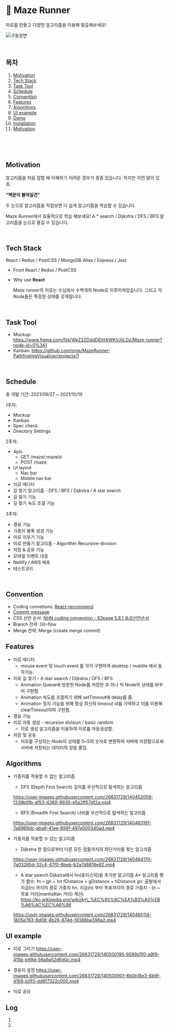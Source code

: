 # 👟 Maze Runner

미로를 만들고 다양한 알고리즘을 이용해 탈출해보세요!

![구동장면](./readme-asset/mazerunner.gif)

<br>

## 목차

1. [Motivation](#motivation)
2. [Tech Stack](#tech-stack)
3. [Task Tool](#task-tool)
4. [Schedule](#schedule)
5. [Convention](#convention)
6. [Features](#features)
7. [Algorithms](#algorithms)
8. [UI example](#ui-example)
9. [Demo](#demo)
10. [Installation](#installation)
11. [Motivation](#usage)

<br>
<br>
<br>

## Motivation

알고리즘을 처음 접할 때 이해하기 어려운 경우가 종종 있습니다. 하지만 이런 말이 있죠.

**"백문이 불여일견"**

두 눈으로 알고리즘을 직접보면 더 쉽게 알고리즘을 학습할 수 있습니다.

Maze Runner에서 효율적으로 학습 해보세요! A \* search / Dijkstra / DFS / BFS 알고리즘을 눈으로 즐길 수 있습니다.

<br>

## Tech Stack

React / Redux / PostCSS / MongoDB Atlas / Express / Jest

- Front
  React / Redux / PostCSS

- Why use **React**

  Maze runner의 미로는 수십에서 수백개의 Node로 이루어져있습니다. 그리고 각 Node들은 특정한 상태를 갖게됩니다.

<br>

## Task Tool

- Mockup: https://www.figma.com/file/WeZ2ZDddDEtHXWKVJIiLDz/Maze-runner?node-id=0%3A1
- Kanban: https://github.com/orgs/MazeRunner-PathfindingVisualizer/projects/1

<br>

## Schedule

총 개발 기간: 2021/09/27 ~ 2021/10/19

1주차:

- Mockup
- Kanban
- Spec check
- Directory Settings

2주차:

- Apis
  - GET /maze/:mazeId
  - POST /maze
- UI layout
  - Nav bar
  - Mobile nav bar
- 미로 에디터
- 길 찾기 알고리즘 - DFS / BFS / Dijkstra / A star search
- 길 찾기 기능
- 길 찾기 속도 조절 기능

3주차:

- 경유 기능
- 가중치 블록 생성 기능
- 미로 지우기 기능
- 미로 만들기 알고리즘 - Algorithm Recursive-division
- 저장 & 공유 기능
- 모바일 이벤트 대응
- Netlify / AWS 배포
- 테스트코드

<br>

## Convention

- Coding convetions: [React-recommend](https://github.com/yannickcr/eslint-plugin-react)
- [Commit message](https://github.com/helderburato/dotfiles/blob/main/git/.gittemplates/commit)
- CSS 선언 순서: [NHN coding convention - 63page 5.8.1 속성선언순서](https://nuli.navercorp.com/data/convention/NHN_Coding_Conventions_for_Markup_Languages.pdf)
- Branch 전략: Git-flow
- Merge 전략: Merge (create merge commit)

## Features

- 미로 에디터
  - mouse event 및 touch event 를 각각 구현하여 desktop / moblile 에서 동작가능.
- 미로 길 찾기 - A star search / Dijkstra / DFS / BFS
  - Animation Queue에 방문한 Node를 저장한 후 하나 씩 Node의 상태를 바꾸어 구현함.
  - Animation 속도를 조절하기 위해 setTimeout에 delay를 줌.
  - Animation 정지 기능을 위해 항상 최신의 timeout id를 기억하고 이를 이용해 clearTimeout하여 구현함.
- 경유 기능
- 미로 자동 생성 - recursive division / basic random
  - 미로 생성 알고리즘을 이용하여 미로를 자동생성함.
- 저장 및 공유
  - 미로를 구성하는 Node의 상태를 0~5의 숫자로 변환하여 서버에 저장함으로써 서버에 저장되는 데이터의 양을 줄임.

## Algorithms

- 가중치를 적용할 수 없는 알고리즘

  - DFS (Depth First Search)
    깊이를 우선적으로 탐색하는 알고리즘

  https://user-images.githubusercontent.com/26831729/140452059-f339b0fb-af53-4360-8930-e5a2ff57df2a.mp4

  - BFS (Breadth First Search)
    너비를 우선적으로 탐색하는 알고리즘

  https://user-images.githubusercontent.com/26831729/140463191-7a6969dc-aba9-41ee-899f-497e500340ad.mp4

- 가중치를 적용할 수 있는 알고리즘

  - Dijkstra
    한 점으로부터 다른 모든 점들까지의 최단거리를 찾는 알고리즘

  https://user-images.githubusercontent.com/26831729/140464170-7a03285d-32c4-47f0-8beb-b2a7d8816e82.mp4

  - A star search
    Dijkstra에서 hn(휴리스틱)을 추가한 알고리즘
    A* 알고리즘 평가 함수: fn = gn + hn
    fDistance = gDistance + hDistance
    gn: 출발에서 지금(n) 까지의 경로 가중치
    hn: 지금(n) 부터 목표까지의 경로 가중치 - (n ~ 목표 거리(manhattan 거리) 계산)
    https://ko.wikipedia.org/wiki/A*\_%EC%95%8C%EA%B3%A0%EB%A6%AC%EC%A6%98

  https://user-images.githubusercontent.com/26831729/140465114-1805e763-6d08-4b26-874d-19386be396a2.mp4

## UI example

- 미로 그리기
  https://user-images.githubusercontent.com/26831729/140500195-9599d1f0-a9f9-415b-b99d-56a9a52d6d0c.mp4

- 경유지 설정
  https://user-images.githubusercontent.com/26831729/140500901-8b0b18e3-6b9f-4169-b0f0-dd6f7322c000.mp4

- 미로 공유

## Log

1.
2.
